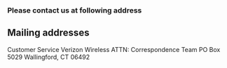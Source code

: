 <!DOCTYPE html>
<html lang="en">

<head>
  <title>Contact Us</title>
  <meta charset="utf-8">
  <meta name="viewport" content="width=device-width, initial-scale=1">
  <link rel="stylesheet" href="http://maxcdn.bootstrapcdn.com/bootstrap/3.3.5/css/bootstrap.min.css">
  <link rel="stylesheet" type="text/css" href="css/customStyles.css">
  <script src="https://ajax.googleapis.com/ajax/libs/jquery/1.11.3/jquery.min.js"></script>
  <script src="http://maxcdn.bootstrapcdn.com/bootstrap/3.3.5/js/bootstrap.min.js"></script>
</head>

### Please contact us at following address

## Mailing addresses

Customer Service
Verizon Wireless
ATTN: Correspondence Team
PO Box 5029
Wallingford, CT 06492

</h2>
</body>
</html>

<!--contact details page-->